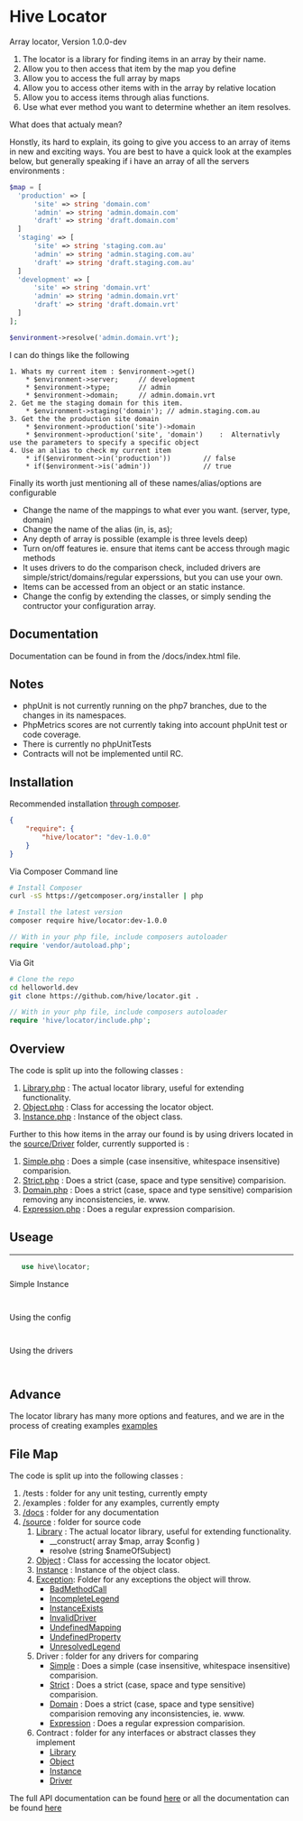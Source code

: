 # Hive Locator


Array locator, Version 1.0.0-dev

 1. The locator is a library for finding items in an array by their name.
 2. Allow you to then access that item by the map you define
 3. Allow you to access the full array by maps
 4. Allow you to access other items with in the array by relative location
 5. Allow you to access items through alias functions.
 6. Use what ever method you want to determine whether an item resolves.

What does that actualy mean?

Honstly, its hard to explain, its going to give you access to an array of items in new and exciting ways.
You are best to have a quick look at the examples below, but generally speaking if i have an array of all the servers environments :

```php
$map = [
  'production' => [
      'site' => string 'domain.com'
      'admin' => string 'admin.domain.com'
      'draft' => string 'draft.domain.com'
  ]
  'staging' => [
      'site' => string 'staging.com.au'
      'admin' => string 'admin.staging.com.au'
      'draft' => string 'draft.staging.com.au'
  ]
  'development' => [
      'site' => string 'domain.vrt'
      'admin' => string 'admin.domain.vrt'
      'draft' => string 'draft.domain.vrt'
  ]
];

$environment->resolve('admin.domain.vrt');

```

I can do things like the following

    1. Whats my current item : $environment->get()
        * $environment->server;     // development
        * $environment->type;       // admin
        * $environment->domain;     // admin.domain.vrt
    2. Get me the staging domain for this item.
        * $environment->staging('domain'); // admin.staging.com.au
    3. Get the the production site domain
        * $environment->production('site')->domain
        * $environment->production('site', 'domain')    :  Alternativly use the parameters to specify a specific object
    4. Use an alias to check my current item
        * if($environment->in('production'))        // false
        * if($environment->is('admin'))             // true


Finally its worth just mentioning all of these names/alias/options are configurable

  * Change the name of the mappings to what ever you want. (server, type, domain)
  * Change the name of the alias (in, is, as);
  * Any depth of array is possible (example is three levels deep)
  * Turn on/off features ie. ensure that items cant be access through magic methods
  * It uses drivers to do the comparison check, included drivers are simple/strict/domains/regular experssions, but you can use your own.
  * Items can be accessed from an object or an static instance.
  * Change the config by extending the classes, or simply sending the contructor your configuration array.

## Documentation

Documentation can be found in from the /docs/index.html file.

## Notes

 * phpUnit is not currently running on the php7 branches, due to the changes in its namespaces.
 * PhpMetrics scores are not currently taking into account phpUnit test or code coverage.
 * There is currently no phpUnitTests
 * Contracts will not be implemented until RC.

## Installation

Recommended installation [through composer](http://getcomposer.org).

```JSON
{
    "require": {
        "hive/locator": "dev-1.0.0"
    }
}
```

Via Composer Command line

```bash
# Install Composer
curl -sS https://getcomposer.org/installer | php

# Install the latest version
composer require hive/locator:dev-1.0.0

```

```php
// With in your php file, include composers autoloader
require 'vendor/autoload.php';
```

Via Git

```bash
# Clone the repo
cd helloworld.dev
git clone https://github.com/hive/locator.git .
```

```php
// With in your php file, include composers autoloader
require 'hive/locator/include.php';
```

## Overview

The code is split up into the following classes :

1. [Library.php](source/Library.php) : The actual locator library, useful for extending functionality.
2. [Object.php](source/Object.php) : Class for accessing the locator object.
3. [Instance.php](source/Instance.php) : Instance of the object class.

Further to this how items in the array our found is by using drivers located in the [source/Driver](source/Driver) folder, currently supported is :

1. [Simple.php](source/Driver/Simple.php) : Does a simple (case insensitive, whitespace insensitive) comparision.
2. [Strict.php](source/Driver/Strict.php) : Does a strict (case, space and type sensitive) comparision.
3. [Domain.php](source/Driver/Domain.php) : Does a strict (case, space and type sensitive) comparision removing any inconsistencies, ie. www.
4. [Expression.php](source/Driver/Expression.php) :  Does a regular expression comparision.


## Useage
-------
 ```php
    use hive\locator;
 ```


 Simple Instance
 ```php



 ```



Using the config

```php



```

Using the drivers

```php



```

## Advance

The locator library has many more options and features, and we are in the process of creating examples [examples](/examples)


## File Map

The code is split up into the following classes :


1. /tests : folder for any unit testing, currently empty
2. /examples : folder for any examples, currently empty
3. [/docs](/docs) : folder for any documentation
4. [/source](/source) : folder for source code
    1. [Library](source/Library.php) : The actual locator library, useful for extending functionality.
        *  __construct( array $map, array $config )
        * resolve       (string $nameOfSubject)
    2. [Object](source/Object.php) : Class for accessing the locator object.
    3. [Instance](source/Instance.php) : Instance of the object class.
    4. [Exception](source/Exception.php): Folder for any exceptions the object will throw.
        * [BadMethodCall](source/Exception/BadMethodCall.php)
        * [IncompleteLegend](source/Exception/IncompleteLegend.php)
        * [InstanceExists](source/Exception/InstanceExists.php)
        * [InvalidDriver](source/Exception/InvalidDriver.php)
        * [UndefinedMapping](source/Exception/UndefinedMapping.php)
        * [UndefinedProperty](source/Exception/UndefinedProperty.php)
        * [UnresolvedLegend](source/Exception/UnresolvedLegend.php)
    5. Driver : folder for any drivers for comparing
        * [Simple](source/Driver/Simple.php) : Does a simple (case insensitive, whitespace insensitive) comparision.
        * [Strict](source/Driver/Strict.php) : Does a strict (case, space and type sensitive) comparision.
        * [Domain](source/Driver/Domain.php) : Does a strict (case, space and type sensitive) comparision removing any inconsistencies, ie. www.
        * [Expression](source/Driver/Expression.php) :  Does a regular expression comparision.
    6. Contract : folder for any interfaces or abstract classes they implement
        * [Library](source/Contract/Library.php)
        * [Object](source/Contract/Object.php)
        * [Instance](source/Contract/Instance.php)
        * [Driver](source/Contract/Driver.php)

The full API documentation can be found [here](https://hive.github.io/locator/html/phpdox/index.xhtml) or all the documentation can be found [here](https://hive.github.io/locator/)